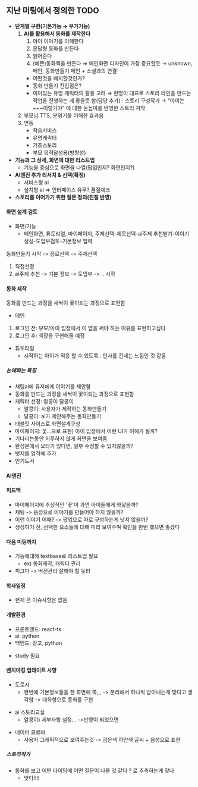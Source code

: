 ## **지난 미팅에서 정의한 TODO**
- **단계별 구현(기본기능 → 부가기능)**
    1. **AI를 활용해서 동화를 제작한다**
        1) 아이 이야기를 이해한다
        2) 문답형 동화를 만든다
        3) 읽어준다
        4) (예쁜)동화책을 만든다
         ⇒ 메인화면 디자인이 가장 중요할듯
                → unknown, 메인, 동화만들기 메인 + 소셜과의 연결
        - 어떤것을 배치할것인가?
        - 동화 만들기 진입점은?
        - 이미있는 유명 캐릭터의 활용 고려
        ⇒ 한명이 대표로 스토리 라인을 만드는 작업을 진행하는 게 좋을듯 함(담당 추가)
        : 스토리 구성작가 → “아이는 ~~~이럴거야” 에 대한 눈높이를 반영한 스토리 저작
    2. 부모님 TTS, 분위기를 이해한 효과음
    3. 연동
        - 학습서비스
        - 유명캐릭터
        - 기초스토리
        - 부모 목적달성용(방향성)
- **기능과 그 상세, 화면에 대한 리스트업**
    - 기능을 중심으로 화면을 나열(팝업인지? 화면인지?)
- **AI엔진 추가 리서치 & 선택(확정)**
    - 서비스형 ai
    - 설치형 ai
        ⇒ 인터페이스 유무? 품질체크
- **스토리를 이어가기 위한 질문 정의(친절 반영)**

#### 화면 설계 검토
- 화면/기능
	- 메인화면, 튜토리얼, 마이페이지, 주제선택-제목선택-ai주제 추천받기-이야기 생성-도입부검토-기본정보 입력

동화만들기 시작 -> 장르선택 -> 주제선택 
1) 직접선정
2) ai주제 추천
-> 기본 정보 -> 도입부 -> .. 시작

#### 동화 제작
동화를 만드는 과정을 새싹이 꽃이되는 과정으로 표현함
* 메인
1) 로그인 전: 부모/아이 입장에서 이 앱을 써야 하는 이유를 표현하고싶다
2) 로그인 후: 책장을 구현해줄 예정
- 튜토리얼
	- 시작하는 아이가 적응 할 수 있도록.. 인사를 건네는 느낌인 것 같음
##### 눈에띄는 특징
- 채팅ai에 유저에게 이야기를 제안함
- 동화를 만드는 과정을 새싹이 꽃이되는 과정으로 표현함
- 캐릭터 선정: 알콩이 달콩이
	- 알콩이: 사용자가 제작하는 동화만들기
	- 달콩이: ai가 제안해주는 동화만들기
- 태블릿 사이즈로 화면설계구성
- 마이페이지: 꽃...으로 표현) 아이 입장에서 이런 UI가 이해가 될까?
- 기다리는동안 지루하지 않게 화면을 보여줌
- 완성본에서 오타가 있다면, 일부 수정할 수 있지않을까?
- 뱃지를 업적에 추가
- 인기도서
#### AI엔진

#### 피드백
- 마이페이지에 추상적인 '꽃'이 과연 아이들에게 와닿을까?
- 채팅 -> 음성으로 이야기를 만들어야 하지 않을까?
- 이런 이야기 어때? -> 팝업으로 따로 구성하는게 낫지 않을까?
- 생성하기 전, 선택한 요소들에 대해 미리 보여주며 확인을 한번 했으면 좋겠다
#### 다음 미팅까지
- 기능에대해 textbase로 리스트업 필요
	- ex) 동화제작, 캐릭터 관리
- 피그마 -> 버전관리 잘해야 할 듯!!!
#### 학사일정
- 현재 큰 이슈사항은 없음
#### 개발환경
- 프론트엔드: react-ts
- ai: python
- 백엔드: 장고, python
* study 필요

#### 벤치마킹 업데이트 사항
- 도로시
	- 한번에 기본정보들을 한 화면에 쭉,,,
		-> 분리해서 하나씩 받아내는게 맞다고 생각함
		-> 대화형으로 동화를 구현
* ai 스토리교실
	- 알콩이) 세부사항 설정... ->반영이 되었으면
- 네이버 클로바
	- 사용자 그래픽적으로 보여주는것 -> 검은색 하얀색 글씨 + 음성으로 표현

##### 스토리작가
- 동화를 보고  어떤 타이밍에 어떤 질문이 나올 것 같다 ? 로 추측하는게 맞나
	- 맞다!!!!
